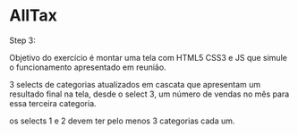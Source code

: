 # AllTax

Step 3:

Objetivo do exercício é montar uma tela com HTML5 CSS3 e JS que simule o funcionamento apresentado em reunião.

3 selects de categorias atualizados em cascata que apresentam um resultado final na tela, desde o select 3,  um número de vendas no mês para essa terceira categoria.

os selects 1 e 2 devem ter pelo menos 3 categorias cada um.


